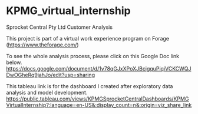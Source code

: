 # KPMG_virtual_internship

Sprocket Central Pty Ltd Customer Analysis

This project is part of a virtual work experience program on Forage (https://www.theforage.com/)



To see the whole analysis process, please click on this Google Doc link below. 
https://docs.google.com/document/d/1v78qGJxXPoXJBcigquPiqiVCKCWQJDwOGheRq9jahJo/edit?usp=sharing



This tableau link is for the dashboard I created after exploratory data analysis and model development.
https://public.tableau.com/views/KPMGSprocketCentralDashboards/KPMGVirtualInternship?:language=en-US&:display_count=n&:origin=viz_share_link
